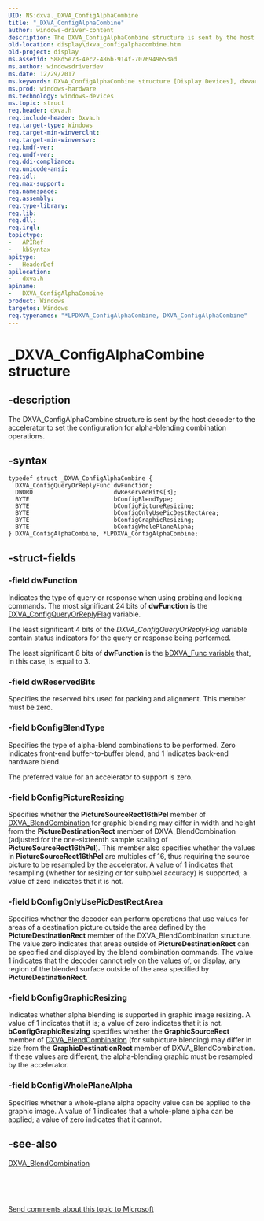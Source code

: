 ```yaml
---
UID: NS:dxva._DXVA_ConfigAlphaCombine
title: "_DXVA_ConfigAlphaCombine"
author: windows-driver-content
description: The DXVA_ConfigAlphaCombine structure is sent by the host decoder to the accelerator to set the configuration for alpha-blending combination operations.
old-location: display\dxva_configalphacombine.htm
old-project: display
ms.assetid: 588d5e73-4ec2-486b-914f-7076949653ad
ms.author: windowsdriverdev
ms.date: 12/29/2017
ms.keywords: DXVA_ConfigAlphaCombine structure [Display Devices], dxvaref_3bd67a73-c786-412c-90ad-c546ae2e4645.xml, dxva/DXVA_ConfigAlphaCombine, _DXVA_ConfigAlphaCombine, dxva/LPDXVA_ConfigAlphaCombine, display.dxva_configalphacombine, LPDXVA_ConfigAlphaCombine structure pointer [Display Devices], *LPDXVA_ConfigAlphaCombine, DXVA_ConfigAlphaCombine, LPDXVA_ConfigAlphaCombine
ms.prod: windows-hardware
ms.technology: windows-devices
ms.topic: struct
req.header: dxva.h
req.include-header: Dxva.h
req.target-type: Windows
req.target-min-winverclnt: 
req.target-min-winversvr: 
req.kmdf-ver: 
req.umdf-ver: 
req.ddi-compliance: 
req.unicode-ansi: 
req.idl: 
req.max-support: 
req.namespace: 
req.assembly: 
req.type-library: 
req.lib: 
req.dll: 
req.irql: 
topictype:
-	APIRef
-	kbSyntax
apitype:
-	HeaderDef
apilocation:
-	dxva.h
apiname:
-	DXVA_ConfigAlphaCombine
product: Windows
targetos: Windows
req.typenames: "*LPDXVA_ConfigAlphaCombine, DXVA_ConfigAlphaCombine"
---
```


# _DXVA_ConfigAlphaCombine structure


## -description


The DXVA_ConfigAlphaCombine structure is sent by the host decoder to the accelerator to set the configuration for alpha-blending combination operations.


## -syntax


````
typedef struct _DXVA_ConfigAlphaCombine {
  DXVA_ConfigQueryOrReplyFunc dwFunction;
  DWORD                       dwReservedBits[3];
  BYTE                        bConfigBlendType;
  BYTE                        bConfigPictureResizing;
  BYTE                        bConfigOnlyUsePicDestRectArea;
  BYTE                        bConfigGraphicResizing;
  BYTE                        bConfigWholePlaneAlpha;
} DXVA_ConfigAlphaCombine, *LPDXVA_ConfigAlphaCombine;
````


## -struct-fields




### -field dwFunction

Indicates the type of query or response when using probing and locking commands. The most significant 24 bits of <b>dwFunction</b> is the <a href="https://msdn.microsoft.com/bfb1a98e-b9f0-4baa-b486-b2ff33a8bac5">DXVA_ConfigQueryOrReplyFlag</a> variable.

The least significant 4 bits of the <i>DXVA_ConfigQueryOrReplyFlag</i> variable contain status indicators for the query or response being performed.

The least significant 8 bits of <b>dwFunction</b> is the <a href="https://msdn.microsoft.com/6db9fa71-7bc2-4eb6-afcb-b16df48f7e8b">bDXVA_Func variable</a> that, in this case, is equal to 3.


### -field dwReservedBits

Specifies the reserved bits used for packing and alignment. This member must be zero.


### -field bConfigBlendType

Specifies the type of alpha-blend combinations to be performed. Zero indicates front-end buffer-to-buffer blend, and 1 indicates back-end hardware blend.

The preferred value for an accelerator to support is zero.


### -field bConfigPictureResizing

Specifies whether the <b>PictureSourceRect16thPel</b> member of <a href="..\dxva\ns-dxva-_dxva_blendcombination.md">DXVA_BlendCombination</a> for graphic blending may differ in width and height from the <b>PictureDestinationRect</b> member of DXVA_BlendCombination (adjusted for the one-sixteenth sample scaling of <b>PictureSourceRect16thPel</b>). This member also specifies whether the values in <b>PictureSourceRect16thPel</b> are multiples of 16, thus requiring the source picture to be resampled by the accelerator. A value of 1 indicates that resampling (whether for resizing or for subpixel accuracy) is supported; a value of zero indicates that it is not.


### -field bConfigOnlyUsePicDestRectArea

Specifies whether the decoder can perform operations that use values for areas of a destination picture outside the area defined by the <b>PictureDestinationRect</b> member of the DXVA_BlendCombination structure. The value zero indicates that areas outside of <b>PictureDestinationRect</b> can be specified and displayed by the blend combination commands. The value 1 indicates that the decoder cannot rely on the values of, or display, any region of the blended surface outside of the area specified by <b>PictureDestinationRect</b>.


### -field bConfigGraphicResizing

Indicates whether alpha blending is supported in graphic image resizing. A value of 1 indicates that it is; a value of zero indicates that it is not. <b>bConfigGraphicResizing</b> specifies whether the <b>GraphicSourceRect</b> member of <a href="..\dxva\ns-dxva-_dxva_blendcombination.md">DXVA_BlendCombination</a> (for subpicture blending) may differ in size from the <b>GraphicDestinationRect</b> member of DXVA_BlendCombination. If these values are different, the alpha-blending graphic must be resampled by the accelerator.


### -field bConfigWholePlaneAlpha

Specifies whether a whole-plane alpha opacity value can be applied to the graphic image. A value of 1 indicates that a whole-plane alpha can be applied; a value of zero indicates that it cannot.


## -see-also

<a href="..\dxva\ns-dxva-_dxva_blendcombination.md">DXVA_BlendCombination</a>

 

 

<a href="mailto:wsddocfb@microsoft.com?subject=Documentation%20feedback [display\display]:%20DXVA_ConfigAlphaCombine structure%20 RELEASE:%20(12/29/2017)&amp;body=%0A%0APRIVACY STATEMENT%0A%0AWe use your feedback to improve the documentation. We don't use your email address for any other purpose, and we'll remove your email address from our system after the issue that you're reporting is fixed. While we're working to fix this issue, we might send you an email message to ask for more info. Later, we might also send you an email message to let you know that we've addressed your feedback.%0A%0AFor more info about Microsoft's privacy policy, see http://privacy.microsoft.com/en-us/default.aspx." title="Send comments about this topic to Microsoft">Send comments about this topic to Microsoft</a>

